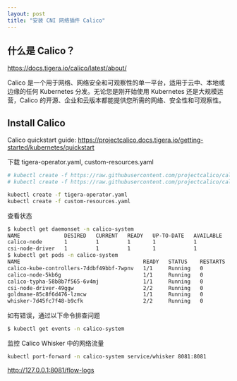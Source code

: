```yaml
---
layout: post
title: "安装 CNI 网络插件 Calico"
---
```

## 什么是 Calico？

<https://docs.tigera.io/calico/latest/about/>

Calico 是一个用于网络、网络安全和可观察性的单一平台，适用于云中、本地或边缘的任何 Kubernetes 分发。无论您是刚开始使用 Kubernetes 还是大规模运营，Calico 的开源、企业和云版本都能提供您所需的网络、安全性和可观察性。

## Install Calico

Calico quickstart guide: <https://projectcalico.docs.tigera.io/getting-started/kubernetes/quickstart>

下载 tigera-operator.yaml, custom-resources.yaml

```bash
# kubectl create -f https://raw.githubusercontent.com/projectcalico/calico/v3.30.3/manifests/tigera-operator.yaml
# kubectl create -f https://raw.githubusercontent.com/projectcalico/calico/v3.30.3/manifests/custom-resources.yaml

kubectl create -f tigera-operator.yaml
kubectl create -f custom-resources.yaml
```

查看状态

```bash
$ kubectl get daemonset -n calico-system
NAME              DESIRED   CURRENT   READY   UP-TO-DATE   AVAILABLE   NODE SELECTOR            AGE
calico-node       1         1         1       1            1           kubernetes.io/os=linux   67m
csi-node-driver   1         1         1       1            1           kubernetes.io/os=linux   67m
$ kubectl get pods -n calico-system 
NAME                                       READY   STATUS    RESTARTS   AGE
calico-kube-controllers-7ddbf49bbf-7wpnv   1/1     Running   0          68m
calico-node-5kb6g                          1/1     Running   0          68m
calico-typha-58b8b7f565-6v4mj              1/1     Running   0          68m
csi-node-driver-49ggw                      2/2     Running   0          68m
goldmane-85c8f6d476-lzmcw                  1/1     Running   0          68m
whisker-7d45fc7f48-b9cfk                   2/2     Running   0          11m
```

如有错误，通过以下命令排查问题

```bash
$ kubectl get events -n calico-system
```


监控 Calico Whisker 中的网络流量

```bash
kubectl port-forward -n calico-system service/whisker 8081:8081
```
http://127.0.0.1:8081/flow-logs